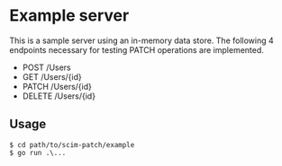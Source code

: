 # Example server

This is a sample server using an in-memory data store.
The following 4 endpoints necessary for testing PATCH operations are implemented.

- POST /Users 
- GET /Users/{id}
- PATCH /Users/{id}
- DELETE /Users/{id}

## Usage

```shell
$ cd path/to/scim-patch/example
$ go run .\...
```
